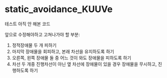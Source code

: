 # static_avoidance_KUUVe

테스트 아직 안 해본 코드

앞으로 수정해야하고 고쳐나가야 할 부분:
1. 정적장애물 두 개 피하기
2. 마지막 장애물을 회피하고, 본래 차선을 유지하도록 하기
3. 오른쪽, 왼쪽 장애물 둘 중 어느 것이 와도 장애물을 피하도록 하기
4. 차선 두 개중 진행차선이 아닌 옆 차선에 장애물이 있을 경우 장애물을 무시하고, 진행하도록 하기
